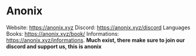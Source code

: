 # Anonix
Website: https://anonix.xyz
Discord: https://anonix.xyz/discord
Languages Books: https://anonix.xyz/book/
Informations: https://anonix.xyz/informations.
**Much exist, there make sure to join our discord and support us, this is anonix**
